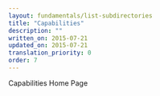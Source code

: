 ```yaml
---
layout: fundamentals/list-subdirectories
title: "Capabilities"
description: ""
written_on: 2015-07-21
updated_on: 2015-07-21
translation_priority: 0
order: 7
---
```


Capabilities Home Page
